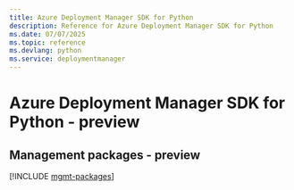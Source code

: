 ```yaml
---
title: Azure Deployment Manager SDK for Python
description: Reference for Azure Deployment Manager SDK for Python
ms.date: 07/07/2025
ms.topic: reference
ms.devlang: python
ms.service: deploymentmanager
---
```

# Azure Deployment Manager SDK for Python - preview

## Management packages - preview
[!INCLUDE [mgmt-packages](deployment-manager-mgmt-index.md)]